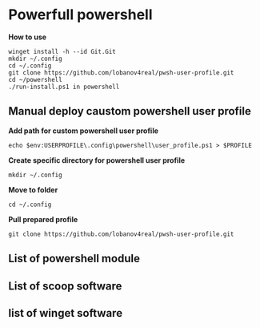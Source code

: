 # Powerfull powershell  
**How to use**  
```
winget install -h --id Git.Git
mkdir ~/.config
cd ~/.config
git clone https://github.com/lobanov4real/pwsh-user-profile.git
cd ~/powershell
./run-install.ps1 in powershell
```
## Manual deploy caustom powershell user profile  
**Add path for custom powershell user profile**  
```
echo $env:USERPROFILE\.config\powershell\user_profile.ps1 > $PROFILE    
```
**Create specific directory for powershell user profile**  
```
mkdir ~/.config  
```
**Move to folder**   
```
cd ~/.config
```
**Pull prepared profile**
```
git clone https://github.com/lobanov4real/pwsh-user-profile.git  
```
## List of powershell module  
## List of scoop software  
## list of winget software  
